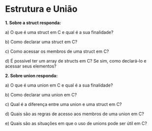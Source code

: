 # Estrutura e União #

>
**1. Sobre a struct responda:**
>
>
a) O que é uma struct em C e qual é a sua finalidade?

b) Como declarar uma struct em C?

c) Como acessar os membros de uma struct em C?

d) É possível ter um array de structs em C? Se sim, como declará-lo e acessar seus elementos?
>

>
**2. Sobre union responda:**
>
a) O que é uma union em C e qual é a sua finalidade?

b) Como declarar uma union em C?

c) Qual é a diferença entre uma union e uma struct em C?

d) Quais são as regras de acesso aos membros de uma union em C?

e) Quais são as situações em que o uso de unions pode ser útil em C?
>

